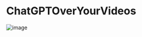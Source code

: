 # ChatGPTOverYourVideos


![image](https://github.com/mahes-a/ChatGPTOverYourVideos/assets/120069348/ffd9264b-5f97-42c4-9bc6-62e43ec8e506)
